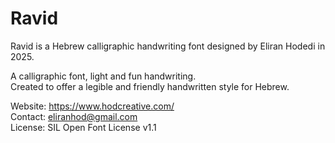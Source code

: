 # Ravid

Ravid is a Hebrew calligraphic handwriting font designed by Eliran Hodedi in 2025.

A calligraphic font, light and fun handwriting.  
Created to offer a legible and friendly handwritten style for Hebrew.  

Website: https://www.hodcreative.com/  
Contact: eliranhod@gmail.com  
License: SIL Open Font License v1.1
